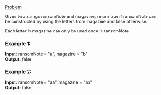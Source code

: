 [Problem](https://leetcode.com/problems/ransom-note/?envType=study-plan-v2&envId=top-interview-150)<br/>

Given two strings ransomNote and magazine, return true if ransomNote can be constructed by using the letters from magazine and false otherwise.<br/>

Each letter in magazine can only be used once in ransomNote.<br/>

 

### Example 1:

**Input:** ransomNote = "a", magazine = "b"<br/>
**Output:** false<br/>

### Example 2:

**Input:** ransomNote = "aa", magazine = "ab"<br/>
**Output:** false<br/>